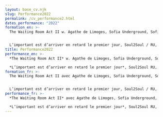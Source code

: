 ```yaml
---
layout: base_cv.njk
slug: Performance2022
permalink: /cv_performance2.html
dates_performance: "2022"
formation_en: >-
  The Waiting Room Act II w. Agathe de Limoges, Sofia Underground, Sofia, BG


  L’important est d’arriver en retard le premier jour, Soul2Soul / RU, Geneva, CH
title: Performance2022
performance_en: >-
  *The Waiting Room Act II* w. Agathe de Limoges, Sofia Underground, Sofia, BG

  *L’important est d’arriver en retard le premier jour*, Soul2Soul RU, Geneva, CH
formation_fr: >-
  The Waiting Room Act II avec Agathe de Limoges, Sofia Underground, Sofia, BG


  L’important est d’arriver en retard le premier jour, Soul2Soul / RU, Genève, CH
performance_fr: >-
  *The Waiting Room Act II* avec Agathe de Limoges, Sofia Underground, Sofia, BG

  *L’important est d’arriver en retard le premier jour*, Soul2Soul RU, Genève, CH
---
```

